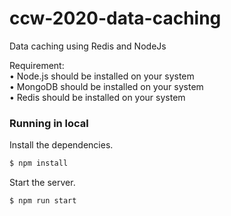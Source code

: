 # ccw-2020-data-caching
Data caching using Redis and NodeJs

Requirement:\
• Node.js should be installed on your system\
• MongoDB should be installed on your system\
• Redis should be installed on your system


### Running in local

Install the dependencies.

```sh
$ npm install
```

Start the server.

```sh
$ npm run start
```

